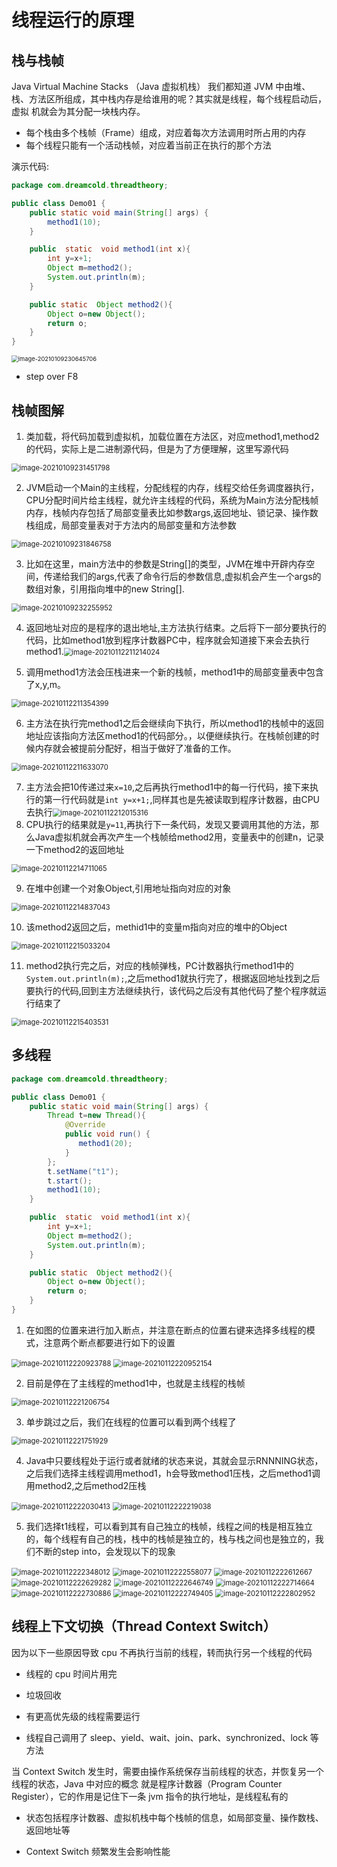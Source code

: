 # 线程运行的原理

## 栈与栈帧

Java Virtual Machine Stacks （Java 虚拟机栈）
我们都知道 JVM 中由堆、栈、方法区所组成，其中栈内存是给谁用的呢？其实就是线程，每个线程启动后，虚拟
机就会为其分配一块栈内存。

- 每个栈由多个栈帧（Frame）组成，对应着每次方法调用时所占用的内存
- 每个线程只能有一个活动栈帧，对应着当前正在执行的那个方法



演示代码:

```java
package com.dreamcold.threadtheory;

public class Demo01 {
    public static void main(String[] args) {
        method1(10);
    }

    public  static  void method1(int x){
        int y=x+1;
        Object m=method2();
        System.out.println(m);
    }

    public static  Object method2(){
        Object o=new Object();
        return o;
    }
}
```

<img src="images/image-20210109230645706.png" alt="image-20210109230645706" style="zoom:67%;" />

- step over F8



## 栈帧图解

1. 类加载，将代码加载到虚拟机，加载位置在方法区，对应method1,method2的代码，实际上是二进制源代码，但是为了方便理解，这里写源代码

<img src="images/image-20210109231451798.png" alt="image-20210109231451798" style="zoom:80%;" />

2. JVM启动一个Main的主线程，分配线程的内存，线程交给任务调度器执行，CPU分配时间片给主线程，就允许主线程的代码，系统为Main方法分配栈帧内存，栈帧内存包括了局部变量表比如参数args,返回地址、锁记录、操作数栈组成，局部变量表对于方法内的局部变量和方法参数

<img src="images/image-20210109231846758.png" alt="image-20210109231846758" style="zoom:80%;" />

3. 比如在这里，main方法中的参数是String[]的类型，JVM在堆中开辟内存空间，传递给我们的args,代表了命令行后的参数信息,虚拟机会产生一个args的数组对象，引用指向堆中的new String[].

<img src="images/image-20210109232255952.png" alt="image-20210109232255952" style="zoom:80%;" />

4. 返回地址对应的是程序的退出地址,主方法执行结束。之后将下一部分要执行的代码，比如method1放到程序计数器PC中，程序就会知道接下来会去执行method1.<img src="images/image-20210112211214024.png" alt="image-20210112211214024" style="zoom:80%;" />

5. 调用method1方法会压栈进来一个新的栈帧，method1中的局部变量表中包含了x,y,m。

<img src="images/image-20210112211354399.png" alt="image-20210112211354399" style="zoom:80%;" />

6. 主方法在执行完method1之后会继续向下执行，所以method1的栈帧中的返回地址应该指向方法区method1的代码部分。，以便继续执行。在栈帧创建的时候内存就会被提前分配好，相当于做好了准备的工作。

<img src="images/image-20210112211633070.png" alt="image-20210112211633070" style="zoom:80%;" />

7. 主方法会把10传递过来`x=10`,之后再执行method1中的每一行代码，接下来执行的第一行代码就是`int y=x+1;`,同样其也是先被读取到程序计数器，由CPU去执行<img src="images/image-20210112212015316.png" alt="image-20210112212015316" style="zoom:80%;" />
8. CPU执行的结果就是`y=11`,再执行下一条代码，发现又要调用其他的方法，那么Java虚拟机就会再次产生一个栈帧给method2用，变量表中的创建n，记录一下method2的返回地址

<img src="images/image-20210112214711065.png" alt="image-20210112214711065" style="zoom:80%;" />

9. 在堆中创建一个对象Object,引用地址指向对应的对象

<img src="images/image-20210112214837043.png" alt="image-20210112214837043" style="zoom:80%;" />

10. 该method2返回之后，methid1中的变量m指向对应的堆中的Object

<img src="images/image-20210112215033204.png" alt="image-20210112215033204" style="zoom:80%;" />

11. method2执行完之后，对应的栈帧弹栈，PC计数器执行method1中的` System.out.println(m);`,之后method1就执行完了，根据返回地址找到之后要执行的代码,回到主方法继续执行，该代码之后没有其他代码了整个程序就运行结束了

<img src="images/image-20210112215403531.png" alt="image-20210112215403531" style="zoom:80%;" />



## 多线程

```java
package com.dreamcold.threadtheory;

public class Demo01 {
    public static void main(String[] args) {
        Thread t=new Thread(){
            @Override
            public void run() {
               method1(20);
            }
        };
        t.setName("t1");
        t.start();
        method1(10);
    }

    public  static  void method1(int x){
        int y=x+1;
        Object m=method2();
        System.out.println(m);
    }

    public static  Object method2(){
        Object o=new Object();
        return o;
    }
}
```

1. 在如图的位置来进行加入断点，并注意在断点的位置右键来选择多线程的模式，注意两个断点都要进行如下的设置

<img src="images/image-20210112220923788.png" alt="image-20210112220923788" style="zoom:80%;" />

<img src="images/image-20210112220952154.png" alt="image-20210112220952154" style="zoom:80%;" />

2. 目前是停在了主线程的method1中，也就是主线程的栈帧

<img src="images/image-20210112221206754.png" alt="image-20210112221206754" style="zoom:80%;" />

3. 单步跳过之后，我们在线程的位置可以看到两个线程了

<img src="images/image-20210112221751929.png" alt="image-20210112221751929" style="zoom:80%;" />

4. Java中只要线程处于运行或者就绪的状态来说，其就会显示RNNNING状态，之后我们选择主线程调用method1，h会导致method1压栈，之后method1调用method2,之后method2压栈

<img src="images/image-20210112222030413.png" alt="image-20210112222030413" style="zoom:80%;" />

<img src="images/image-20210112222219038.png" alt="image-20210112222219038" style="zoom:80%;" />

5. 我们选择t1线程，可以看到其有自己独立的栈帧，线程之间的栈是相互独立的，每个线程有自己的栈，栈中的栈帧是独立的，栈与栈之间也是独立的，我们不断的step into，会发现以下的现象

<img src="images/image-20210112222348012.png" alt="image-20210112222348012" style="zoom:80%;" />

<img src="images/image-20210112222558077.png" alt="image-20210112222558077" style="zoom:80%;" />

<img src="images/image-20210112222612667.png" alt="image-20210112222612667" style="zoom:80%;" />

<img src="images/image-20210112222629282.png" alt="image-20210112222629282" style="zoom:80%;" />

<img src="images/image-20210112222646749.png" alt="image-20210112222646749" style="zoom:80%;" />

<img src="images/image-20210112222714664.png" alt="image-20210112222714664" style="zoom:80%;" />

<img src="images/image-20210112222730886.png" alt="image-20210112222730886" style="zoom:80%;" />

<img src="images/image-20210112222749405.png" alt="image-20210112222749405" style="zoom:80%;" />

<img src="images/image-20210112222802952.png" alt="image-20210112222802952" style="zoom:80%;" />

## 线程上下文切换（Thread Context Switch）

因为以下一些原因导致 cpu 不再执行当前的线程，转而执行另一个线程的代码

- 线程的 cpu 时间片用完

- 垃圾回收

- 有更高优先级的线程需要运行

- 线程自己调用了 sleep、yield、wait、join、park、synchronized、lock 等方法

当 Context Switch 发生时，需要由操作系统保存当前线程的状态，并恢复另一个线程的状态，Java 中对应的概念
就是程序计数器（Program Counter Register），它的作用是记住下一条 jvm 指令的执行地址，是线程私有的

- 状态包括程序计数器、虚拟机栈中每个栈帧的信息，如局部变量、操作数栈、返回地址等

- Context Switch 频繁发生会影响性能

